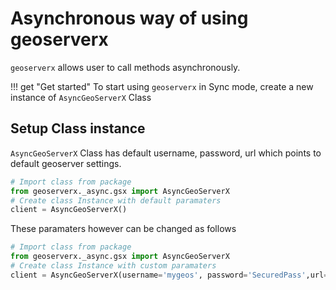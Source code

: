 # Asynchronous way of using geoserverx

`geoserverx` allows user to call methods asynchronously. 

!!! get "Get started"
    To start using `geoserverx` in Sync mode, create a new instance of `AsyncGeoServerX` Class

## Setup Class instance

`AsyncGeoServerX` Class has default username, password, url which points to default geoserver settings. 
```Python
# Import class from package
from geoserverx._async.gsx import AsyncGeoServerX 
# Create class Instance with default paramaters
client = AsyncGeoServerX()
```

These paramaters however can be changed as follows
```Python
# Import class from package
from geoserverx._async.gsx import AsyncGeoServerX
# Create class Instance with custom paramaters
client = AsyncGeoServerX(username='mygeos', password='SecuredPass',url='http://127.0.0.1:9090/geoserver/rest/')
```

